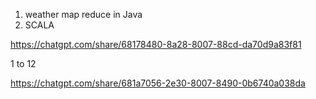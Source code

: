 1. weather map reduce in Java
2. SCALA

https://chatgpt.com/share/68178480-8a28-8007-88cd-da70d9a83f81

1 to 12

https://chatgpt.com/share/681a7056-2e30-8007-8490-0b6740a038da

